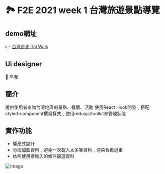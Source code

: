 # 🏞 F2E 2021 week 1 台灣旅遊景點導覽


## demo網址

👉 [台灣走走·Tai Walk](https://changchiao.github.io/react_attractions/#/)


## Ui designer
👏 [早餐](https://2021.thef2e.com/users/6296427084285739247)


## 簡介

提供使用者查詢台灣地區的景點、餐廳、活動 
使用React Hook開發﹐搭配styled-component撰寫樣式﹐使用reduxjs/toolkit來管理狀態


## 實作功能

- 響應式設計
- 分段加載資料﹐避免一次載入太多筆資料﹐渲染負擔過重
- 依照使用者輸入的條件篩選資料



![image](https://user-images.githubusercontent.com/24662856/161192260-2affabcd-e9ac-410b-9f12-a882fa54881e.png)


